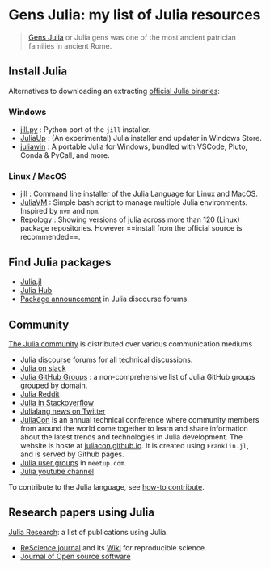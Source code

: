 # Gens Julia: my list of Julia resources

> [Gens Julia](https://en.wikipedia.org/wiki/Julia_gens) or Julia gens was one of the most ancient patrician families in ancient Rome.

## Install Julia

Alternatives to downloading an extracting [official Julia binaries](http://julialang.org/downloads/):

### Windows

- [jill.py](https://github.com/johnnychen94/jill.py) : Python port of the `jill` installer.
- [JuliaUp](https://github.com/JuliaLang/juliaup) : (An experimental) Julia installer and updater in Windows Store.
- [juliawin](https://github.com/heetbeet/juliawin) : A portable Julia for Windows, bundled with VSCode, Pluto, Conda & PyCall, and more.

### Linux / MacOS

- [jill](https://github.com/abelsiqueira/jill) :  Command line installer of the Julia Language for Linux and MacOS.
- [JuliaVM](https://github.com/pmargreff/juliavm) : Simple bash script to manage multiple Julia environments. Inspired by `nvm` and `npm`.
- [Repology](https://repology.org/metapackage/julia/versions) : Showing versions of julia across more than 120 (Linux) package repositories. However ==install from the official source is recommended==.

## Find Julia packages

- [Julia.jl][]
- [Julia Hub][]
- [Package announcement][] in Julia discourse forums.

[Julia.jl]: https://github.com/svaksha/Julia.jl
[Julia Hub]: https://juliahub.com/ui/index.html
[Package announcement]: https://discourse.julialang.org/c/community/packages/47

## Community

[The Julia community](http://julialang.org/community/) is distributed over various communication mediums


- [Julia discourse](https://discourse.julialang.org/) forums for all technical discussions.
- [Julia on slack](https://join.slack.com/t/julialang/shared_invite/zt-nmal0i0x-LcYEtdnTameGsXmBzMzgog)
- [Julia GitHub Groups](https://julialang.org/community/organizations/) : a non-comprehensive list of Julia GitHub groups grouped by domain.
- [Julia Reddit](http://www.reddit.com/r/Julia/)
- [Julia in Stackoverflow](http://stackoverflow.com/questions/tagged/julia-lang)
- [Julialang news on Twitter](https://twitter.com/julialang_news)
- [JuliaCon](http://juliacon.org/) is an annual technical conference where community members from around the world come together to learn and share information about the latest trends and technologies in Julia development. The website is hoste at [juliacon.github.io](https://github.com/JuliaCon/juliacon.github.io). It is created using `Franklin.jl`, and is served by Github pages.
- [Julia user groups](https://www.meetup.com/topics/julia/) in `meetup.com`.
- [Julia youtube channel](https://www.youtube.com/user/JuliaLanguage)


To contribute to the Julia language, see [how-to contribute](https://github.com/JuliaLang/julia/blob/master/CONTRIBUTING.md).


## Research papers using Julia

[Julia Research](https://julialang.org/research/): a list of publications using Julia.

- [ReScience journal](https://github.com/ReScience/ReScience) and its [Wiki](https://github.com/ReScience/ReScience/wiki) for reproducible science.
- [Journal of Open source software](https://joss.theoj.org)

